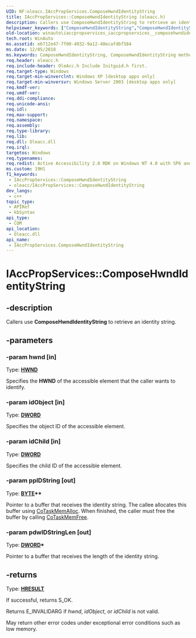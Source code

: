 ```yaml
---
UID: NF:oleacc.IAccPropServices.ComposeHwndIdentityString
title: IAccPropServices::ComposeHwndIdentityString (oleacc.h)
description: Callers use ComposeHwndIdentityString to retrieve an identity string.
helpviewer_keywords: ["ComposeHwndIdentityString","ComposeHwndIdentityString method [Windows Accessibility]","ComposeHwndIdentityString method [Windows Accessibility]","IAccPropServices interface","IAccPropServices interface [Windows Accessibility]","ComposeHwndIdentityString method","IAccPropServices.ComposeHwndIdentityString","IAccPropServices::ComposeHwndIdentityString","_msaa_IAccPropServices_ComposeHwndIdentityString","msaa.iaccpropservices_iaccpropservices__composehwndidentitystring","oleacc/IAccPropServices::ComposeHwndIdentityString","winauto.iaccpropservices_iaccpropservices__composehwndidentitystring"]
old-location: winauto\iaccpropservices_iaccpropservices__composehwndidentitystring.htm
tech.root: WinAuto
ms.assetid: e6712e47-7f00-4932-9a12-40ecafdbf584
ms.date: 12/05/2018
ms.keywords: ComposeHwndIdentityString, ComposeHwndIdentityString method [Windows Accessibility], ComposeHwndIdentityString method [Windows Accessibility],IAccPropServices interface, IAccPropServices interface [Windows Accessibility],ComposeHwndIdentityString method, IAccPropServices.ComposeHwndIdentityString, IAccPropServices::ComposeHwndIdentityString, _msaa_IAccPropServices_ComposeHwndIdentityString, msaa.iaccpropservices_iaccpropservices__composehwndidentitystring, oleacc/IAccPropServices::ComposeHwndIdentityString, winauto.iaccpropservices_iaccpropservices__composehwndidentitystring
req.header: oleacc.h
req.include-header: OleAcc.h Include Initguid.h first.
req.target-type: Windows
req.target-min-winverclnt: Windows XP [desktop apps only]
req.target-min-winversvr: Windows Server 2003 [desktop apps only]
req.kmdf-ver: 
req.umdf-ver: 
req.ddi-compliance: 
req.unicode-ansi: 
req.idl: 
req.max-support: 
req.namespace: 
req.assembly: 
req.type-library: 
req.lib: 
req.dll: Oleacc.dll
req.irql: 
targetos: Windows
req.typenames: 
req.redist: Active Accessibility 2.0 RDK on Windows NT 4.0 with SP6 and later and Windows 98
ms.custom: 19H1
f1_keywords:
 - IAccPropServices::ComposeHwndIdentityString
 - oleacc/IAccPropServices::ComposeHwndIdentityString
dev_langs:
 - c++
topic_type:
 - APIRef
 - kbSyntax
api_type:
 - COM
api_location:
 - Oleacc.dll
api_name:
 - IAccPropServices.ComposeHwndIdentityString
---
```


# IAccPropServices::ComposeHwndIdentityString


## -description

Callers use <b>ComposeHwndIdentityString</b> 
		to retrieve an identity string.

## -parameters

### -param hwnd [in]

Type: <b><a href="https://docs.microsoft.com/windows/desktop/WinProg/windows-data-types">HWND</a></b>

Specifies the <b>HWND</b> of the accessible element that the caller wants to identify.

### -param idObject [in]

Type: <b><a href="https://docs.microsoft.com/windows/desktop/WinProg/windows-data-types">DWORD</a></b>

Specifies the object ID of the accessible element.

### -param idChild [in]

Type: <b><a href="https://docs.microsoft.com/windows/desktop/WinProg/windows-data-types">DWORD</a></b>

Specifies the child ID of the accessible element.

### -param ppIDString [out]

Type: <b><a href="https://docs.microsoft.com/windows/desktop/WinProg/windows-data-types">BYTE</a>**</b>

Pointer to a buffer that receives the identity string. The callee allocates this buffer using <a href="https://docs.microsoft.com/windows/desktop/api/combaseapi/nf-combaseapi-cotaskmemalloc">CoTaskMemAlloc</a>. When finished, the caller must free the buffer by calling <a href="https://docs.microsoft.com/windows/desktop/api/combaseapi/nf-combaseapi-cotaskmemfree">CoTaskMemFree</a>.

### -param pdwIDStringLen [out]

Type: <b><a href="https://docs.microsoft.com/windows/desktop/WinProg/windows-data-types">DWORD</a>*</b>

Pointer to a buffer that receives the length of the identity string.

## -returns

Type: <b><a href="https://docs.microsoft.com/windows/desktop/WinProg/windows-data-types">HRESULT</a></b>

If successful, returns S_OK.

Returns E_INVALIDARG if <i>hwnd</i>, <i>idObject</i>, or <i>idChild</i> is not valid.

May return other error codes under exceptional error conditions such as low memory.

